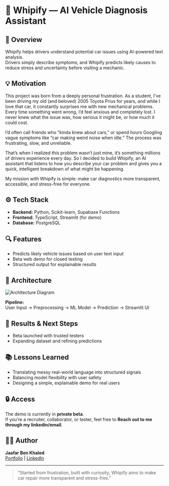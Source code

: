 # 🚗 Whipify — AI Vehicle Diagnosis Assistant

## 🌟 Overview
Whipify helps drivers understand potential car issues using AI-powered text analysis.  
Drivers simply describe symptoms, and Whipify predicts likely causes to reduce stress and uncertainty before visiting a mechanic.

## 💡 Motivation
This project was born from a deeply personal frustration.
As a student, I’ve been driving my old (and beloved) 2005 Toyota Prius for years, and while I love that car, it constantly surprises me with new mechanical problems. Every time something went wrong, I’d feel anxious and completely lost. I never knew what the issue was, how serious it might be, or how much it could cost.

I’d often call friends who “kinda knew about cars,” or spend hours Googling vague symptoms like “car making weird noise when idle.” The process was frustrating, slow, and unreliable.

That’s when I realized this problem wasn’t just mine, it’s something millions of drivers experience every day. So I decided to build Whipify, an AI assistant that listens to how you describe your car problem and gives you a quick, intelligent breakdown of what might be happening.

My mission with Whipify is simple: make car diagnostics more transparent, accessible, and stress-free for everyone.

## ⚙️ Tech Stack
- **Backend:** Python, Scikit-learn, Supabase Functions  
- **Frontend:** TypeScript, Streamlit (for demo)  
- **Database:** PostgreSQL  

## 🔍 Features
- Predicts likely vehicle issues based on user text input  
- Beta web demo for closed testing  
- Structured output for explainable results

## 🧱 Architecture
![Architecture Diagram](./assets/architecture.png)

**Pipeline:**  
User Input → Preprocessing → ML Model → Prediction → Streamlit UI

## 🎯 Results & Next Steps
- Beta launched with trusted testers  
- Expanding dataset and refining predictions  

## 📚 Lessons Learned
- Translating messy real-world language into structured signals  
- Balancing model flexibility with user safety  
- Designing a simple, explainable demo for real users

## 🔒 Access
The demo is currently in **private beta**.  
If you’re a recruiter, collaborator, or tester, feel free to **Reach out to me through my linkedin/email**.

## 👨‍💻 Author
**Jaafar Ben Khaled**  
[Portfolio](https://jaafarbenkhaled.com) | [LinkedIn](https://linkedin.com/in/jaafarbenkhaled)

---

> “Started from frustration, built with curiosity, Whipify aims to make car repair more transparent and stress-free.”


